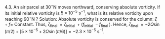 4.3. An air parcel at $30^{\circ} \mathrm{N}$ moves northward, conserving absolute vorticity. If its initial relative vorticity is $5 \times 10^{-5} \mathrm{~s}^{-1}$, what is its relative vorticity upon reaching $90^{\circ} \mathrm{N}$ ?
Solution: Absolute vorticity is conserved for the column: $\zeta+f=$ Constant. Thus, $\zeta_{\text {final }}=\zeta_{\text {initial }}+\left(f_{\text {initial }}-f_{\text {final }}\right)$. Hence, $\zeta_{\text {final }}=-2 \Omega \sin (\pi / 2)+\left[5 \times 10^{-5}+2 \Omega \sin (\pi / 6)\right]=-2.3 \times 10^{-5} \mathrm{~s}^{-1}$.